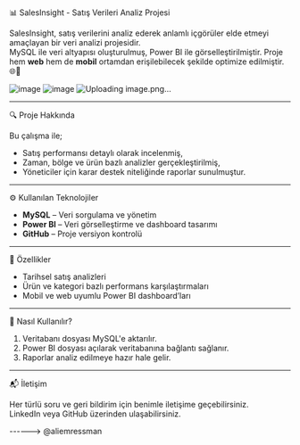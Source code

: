 📊 SalesInsight - Satış Verileri Analiz Projesi

SalesInsight, satış verilerini analiz ederek anlamlı içgörüler elde etmeyi amaçlayan bir veri analizi projesidir.  
MySQL ile veri altyapısı oluşturulmuş, Power BI ile görselleştirilmiştir. Proje hem **web** hem de **mobil** ortamdan erişilebilecek şekilde optimize edilmiştir. 🌐📱

![image](https://github.com/user-attachments/assets/468f48d1-1b33-4189-9e37-cb1e8655b6ff)  ![image](https://github.com/user-attachments/assets/45c5be86-a036-4d7e-a74d-8027e6580d73) ![Uploading image.png…]()




---

🔍 Proje Hakkında

Bu çalışma ile;

- Satış performansı detaylı olarak incelenmiş,
- Zaman, bölge ve ürün bazlı analizler gerçekleştirilmiş,
- Yöneticiler için karar destek niteliğinde raporlar sunulmuştur.

---

⚙️ Kullanılan Teknolojiler

- **MySQL** – Veri sorgulama ve yönetim  
- **Power BI** – Veri görselleştirme ve dashboard tasarımı  
- **GitHub** – Proje versiyon kontrolü  

---

🚀 Özellikler

- Tarihsel satış analizleri  
- Ürün ve kategori bazlı performans karşılaştırmaları  
- Mobil ve web uyumlu Power BI dashboard’ları

---

🧩 Nasıl Kullanılır?

1. Veritabanı dosyası MySQL'e aktarılır.  
2. Power BI dosyası açılarak veritabanına bağlantı sağlanır.  
3. Raporlar analiz edilmeye hazır hale gelir.

---

📬 İletişim

Her türlü soru ve geri bildirim için benimle iletişime geçebilirsiniz.  
LinkedIn veya GitHub üzerinden ulaşabilirsiniz.

------> @aliemressman

